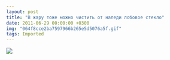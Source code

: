 ```yaml
---
layout: post
title: "В жару тоже можно чистить от наледи лобовое стекло"
date: 2011-06-29 00:00:00 +0300
img: "064f8cce2ba7597966b265e5d5076a5f.gif"
tags: Imported
---
```


![](/blog/assets/img/064f8cce2ba7597966b265e5d5076a5f.gif)